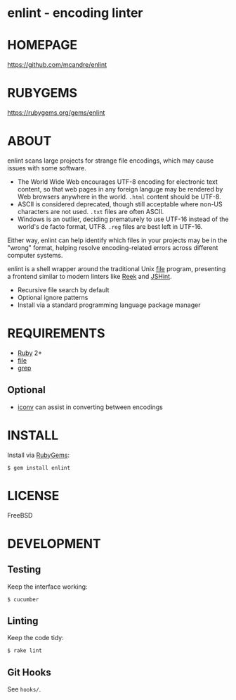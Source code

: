 # enlint - encoding linter

# HOMEPAGE

https://github.com/mcandre/enlint

# RUBYGEMS

https://rubygems.org/gems/enlint

# ABOUT

enlint scans large projects for strange file encodings, which may cause issues with some software.

* The World Wide Web encourages UTF-8 encoding for electronic text content, so that web pages in any foreign languge may be rendered by Web browsers anywhere in the world. `.html` content should be UTF-8.
* ASCII is considered deprecated, though still acceptable where non-US characters are not used. `.txt` files are often ASCII.
* Windows is an outlier, deciding prematurely to use UTF-16 instead of the world's de facto format, UTF8. `.reg` files are best left in UTF-16.

Either way, enlint can help identify which files in your projects may be in the "wrong" format, helping resolve encoding-related errors across different computer systems.

enlint is a shell wrapper around the traditional Unix [file](http://darwinsys.com/file/) program, presenting a frontend similar to modern linters like [Reek](https://github.com/troessner/reek/wiki) and [JSHint](http://jshint.com/).

* Recursive file search by default
* Optional ignore patterns
* Install via a standard programming language package manager

# REQUIREMENTS

* [Ruby](https://www.ruby-lang.org/) 2+
* [file](http://darwinsys.com/file/)
* [grep](http://www.gnu.org/software/grep/)

## Optional

* [iconv](http://www.gnu.org/savannah-checkouts/gnu/libiconv/documentation/libiconv-1.13/iconv.1.html) can assist in converting between encodings

# INSTALL

Install via [RubyGems](http://rubygems.org/):

```
$ gem install enlint
```

# LICENSE

FreeBSD

# DEVELOPMENT

## Testing

Keep the interface working:

```
$ cucumber
```

## Linting

Keep the code tidy:

```
$ rake lint
```

## Git Hooks

See `hooks/`.

